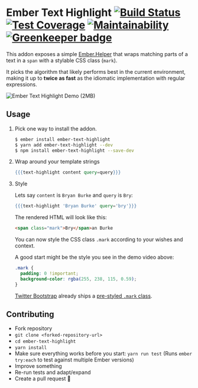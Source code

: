 # Ember Text Highlight [![Build Status](https://travis-ci.org/konradjurk/ember-text-highlight.svg?branch=master)](https://travis-ci.org/konradjurk/ember-text-highlight) [![Test Coverage](https://api.codeclimate.com/v1/badges/2151404fe867d4c8949c/test_coverage)](https://codeclimate.com/github/konradjurk/ember-text-highlight/test_coverage) [![Maintainability](https://api.codeclimate.com/v1/badges/2151404fe867d4c8949c/maintainability)](https://codeclimate.com/github/konradjurk/ember-text-highlight/maintainability) [![Greenkeeper badge](https://badges.greenkeeper.io/konradjurk/ember-text-highlight.svg)](https://greenkeeper.io/)

This addon exposes a simple <a href="https://emberjs.com/api/ember/2.17/classes/Helper" target="_blank">Ember.Helper</a> that wraps matching parts of a text in a `span` with a stylable CSS class (`mark`).

It picks the algorithm that likely performs best in the current environment, making it up to **twice as fast** as the idiomatic implementation with regular expressions.

![Ember Text Highlight Demo (2MB)](https://github.com/konradjurk/ember-text-highlight/raw/master/demo-ember-text-highlight.gif "Ember Text Highlight Demo")

## Usage

1. Pick one way to install the addon.

    ```bash
    $ ember install ember-text-highlight
    $ yarn add ember-text-highlight --dev
    $ npm install ember-text-highlight --save-dev
    ```

2. Wrap around your template strings
    ```handlebars
    {{{text-highlight content query=query}}}
    ```

3. Style

    Lets say `content` is `Bryan Burke` and `query` is `Bry`:

    ```handlebars
    {{{text-highlight 'Bryan Burke' query='bry'}}}
    ```

    The rendered HTML will look like this:
    
    ```html
    <span class="mark">Bry</span>an Burke
    ```

    You can now style the CSS class `.mark` according to your wishes and context.

    A good start might be the style you see in the demo video above:

    ```css
    .mark {
      padding: 0 !important;
      background-color: rgba(255, 238, 115, 0.59);
    }
    ```

    [Twitter Bootstrap](https://getbootstrap.com/) already ships a [pre-styled `.mark` class](https://v4-alpha.getbootstrap.com/content/typography/#inline-text-elements).

## Contributing

* Fork repository
* `git clone <forked-repository-url>`
* `cd ember-text-highlight`
* `yarn install`
* Make sure everything works before you start: `yarn run test` (Runs `ember try:each` to test against multiple Ember versions)
* Improve something
* Re-run tests and adapt/expand
* Create a pull request 🙌
